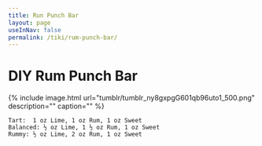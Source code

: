 ```yaml
---
title: Run Punch Bar
layout: page
useInNav: false
permalink: /tiki/rum-punch-bar/
---
```


# DIY Rum Punch Bar

{% include image.html url="tumblr/tumblr_ny8gxpgG601qb96uto1_500.png" description="" caption="" %}


```
Tart:  1 oz Lime, 1 oz Rum, 1 oz Sweet
Balanced: ½ oz Lime, 1 ½ oz Rum, 1 oz Sweet
Rummy: ½ oz Lime, 2 oz Rum, 1 oz Sweet
```